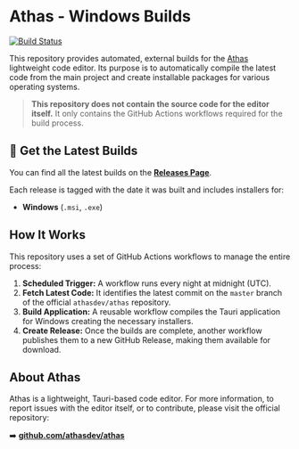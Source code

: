 # Athas - Windows Builds

[![Build Status](https://github.com/R4ULtv/athas-builds/actions/workflows/nightly.yml/badge.svg)](https://github.com/R4ULtv/athas-builds/actions/workflows/nightly.yml)

This repository provides automated, external builds for the [Athas](https://github.com/athasdev/athas) lightweight code editor. Its purpose is to automatically compile the latest code from the main project and create installable packages for various operating systems.

> **This repository does not contain the source code for the editor itself.** It only contains the GitHub Actions workflows required for the build process.

## 🚀 Get the Latest Builds

You can find all the latest builds on the [**Releases Page**](https://github.com/R4ULtv/athas-builds/releases).

Each release is tagged with the date it was built and includes installers for:
*   **Windows** (`.msi`, `.exe`)

## How It Works

This repository uses a set of GitHub Actions workflows to manage the entire process:

1.  **Scheduled Trigger:** A workflow runs every night at midnight (UTC).
2.  **Fetch Latest Code:** It identifies the latest commit on the `master` branch of the official `athasdev/athas` repository.
3.  **Build Application:** A reusable workflow compiles the Tauri application for Windows creating the necessary installers.
4.  **Create Release:** Once the builds are complete, another workflow publishes them to a new GitHub Release, making them available for download.

## About Athas

Athas is a lightweight, Tauri-based code editor. For more information, to report issues with the editor itself, or to contribute, please visit the official repository:

➡️ **[github.com/athasdev/athas](https://github.com/athasdev/athas)**

